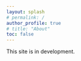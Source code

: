 ```yaml
---
layout: splash
# permalink: /
author_profile: true
# title: "About"
toc: false
---
```


This site is in development.
